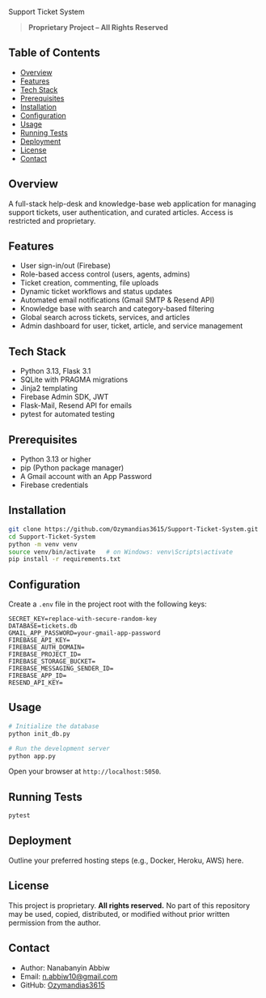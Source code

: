 Support Ticket System

> **Proprietary Project – All Rights Reserved**

## Table of Contents
- [Overview](#overview)
- [Features](#features)
- [Tech Stack](#tech-stack)
- [Prerequisites](#prerequisites)
- [Installation](#installation)
- [Configuration](#configuration)
- [Usage](#usage)
- [Running Tests](#running-tests)
- [Deployment](#deployment)
- [License](#license)
- [Contact](#contact)

## Overview
A full-stack help-desk and knowledge-base web application for managing support tickets, user authentication, and curated articles. Access is restricted and proprietary.

## Features
- User sign-in/out (Firebase)
- Role-based access control (users, agents, admins)
- Ticket creation, commenting, file uploads
- Dynamic ticket workflows and status updates
- Automated email notifications (Gmail SMTP & Resend API)
- Knowledge base with search and category-based filtering
- Global search across tickets, services, and articles
- Admin dashboard for user, ticket, article, and service management

## Tech Stack
- Python 3.13, Flask 3.1
- SQLite with PRAGMA migrations
- Jinja2 templating
- Firebase Admin SDK, JWT
- Flask-Mail, Resend API for emails
- pytest for automated testing

## Prerequisites
- Python 3.13 or higher
- pip (Python package manager)
- A Gmail account with an App Password
- Firebase credentials

## Installation
```bash
git clone https://github.com/Ozymandias3615/Support-Ticket-System.git
cd Support-Ticket-System
python -m venv venv
source venv/bin/activate   # on Windows: venv\Scripts\activate
pip install -r requirements.txt
```

## Configuration
Create a `.env` file in the project root with the following keys:
```env
SECRET_KEY=replace-with-secure-random-key
DATABASE=tickets.db
GMAIL_APP_PASSWORD=your-gmail-app-password
FIREBASE_API_KEY=
FIREBASE_AUTH_DOMAIN=
FIREBASE_PROJECT_ID=
FIREBASE_STORAGE_BUCKET=
FIREBASE_MESSAGING_SENDER_ID=
FIREBASE_APP_ID=
RESEND_API_KEY=
```

## Usage
```bash
# Initialize the database
python init_db.py

# Run the development server
python app.py
```
Open your browser at `http://localhost:5050`.

## Running Tests
```bash
pytest
```

## Deployment
Outline your preferred hosting steps (e.g., Docker, Heroku, AWS) here.

## License
This project is proprietary. **All rights reserved.** No part of this repository may be used, copied, distributed, or modified without prior written permission from the author.

## Contact
- Author: Nanabanyin Abbiw
- Email: n.abbiw10@gmail.com
- GitHub: [Ozymandias3615](https://github.com/Ozymandias3615) 